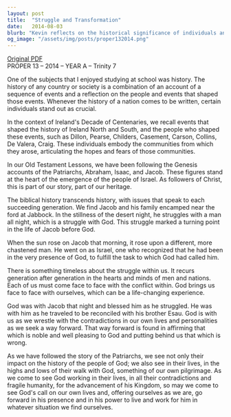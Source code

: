 ```yaml
---
layout: post
title:  "Struggle and Transformation"
date:   2014-08-03
blurb: "Kevin reflects on the historical significance of individuals and events that shape nations, drawing parallels to the biblical story of Jacob's struggle with God. He emphasizes the timeless nature of internal conflict and the potential for transformative experiences that align us with God's purpose. The sermon encourages self-examination and the pursuit of noble qualities in alignment with divine guidance."
og_image: "/assets/img/posts/proper132014.png"
---
```

[Original PDF](/assets/pdf/proper132014.pdf)    
PROPER 13 – 2014 – YEAR A – Trinity 7

One of the subjects that I enjoyed studying at school was history. The history of any country or society is a combination of an account of a sequence of events and a reflection on the people and events that shaped those events. Whenever the history of a nation comes to be written, certain individuals stand out as crucial.

In the context of Ireland's Decade of Centenaries, we recall events that shaped the history of Ireland North and South, and the people who shaped these events, such as Dillon, Pearse, Childers, Casement, Carson, Collins, De Valera, Craig. These individuals embody the communities from which they arose, articulating the hopes and fears of those communities.

In our Old Testament Lessons, we have been following the Genesis accounts of the Patriarchs, Abraham, Isaac, and Jacob. These figures stand at the heart of the emergence of the people of Israel. As followers of Christ, this is part of our story, part of our heritage.

The biblical history transcends history, with issues that speak to each succeeding generation. We find Jacob and his family encamped near the ford at Jabbock. In the stillness of the desert night, he struggles with a man all night, which is a struggle with God. This struggle marked a turning point in the life of Jacob before God.

When the sun rose on Jacob that morning, it rose upon a different, more chastened man. He went on as Israel, one who recognized that he had been in the very presence of God, to fulfill the task to which God had called him.

There is something timeless about the struggle within us. It recurs generation after generation in the hearts and minds of men and nations. Each of us must come face to face with the conflict within. God brings us face to face with ourselves, which can be a life-changing experience.

God was with Jacob that night and blessed him as he struggled. He was with him as he traveled to be reconciled with his brother Esau. God is with us as we wrestle with the contradictions in our own lives and personalities as we seek a way forward. That way forward is found in affirming that which is noble and well pleasing to God and putting behind us that which is wrong.

As we have followed the story of the Patriarchs, we see not only their impact on the history of the people of God; we also see in their lives, in the highs and lows of their walk with God, something of our own pilgrimage. As we come to see God working in their lives, in all their contradictions and fragile humanity, for the advancement of his Kingdom, so may we come to see God's call on our own lives and, offering ourselves as we are, go forward in his presence and in his power to live and work for him in whatever situation we find ourselves.
